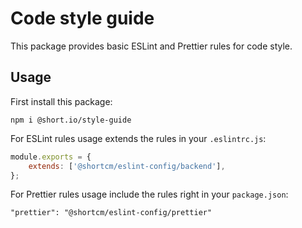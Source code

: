 # Code style guide

This package provides basic ESLint and Prettier rules for code style.

## Usage

First install this package:
```shell
npm i @short.io/style-guide
```

For ESLint rules usage extends the rules in your `.eslintrc.js`:
```javascript
module.exports = {
    extends: ['@shortcm/eslint-config/backend'],
};
```

For Prettier rules usage include the rules right in your `package.json`:
```
"prettier": "@shortcm/eslint-config/prettier"
```